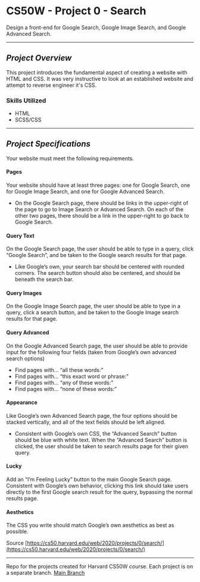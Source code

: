 # CS50W - Project 0 - Search
Design a front-end for Google Search, Google Image Search, and Google Advanced Search.

---

## _Project Overview_
This project introduces the fundamental aspect of creating a website with HTML and CSS. It was very instructive to look at an established website and attempt to reverse engineer it's CSS. 

### Skills Utilized
- HTML
- SCSS/CSS

---

## _Project Specifications_

Your website must meet the following requirements.

#### Pages
Your website should have at least three pages: one for Google Search, one for Google Image Search, and one for Google Advanced Search.
  - On the Google Search page, there should be links in the upper-right of the page to go to Image Search or Advanced Search. On each of the other two pages, there should be a link in the upper-right to go back to Google Search.
#### Query Text
On the Google Search page, the user should be able to type in a query, click “Google Search”, and be taken to the Google search results for that page.
  - Like Google’s own, your search bar should be centered with rounded corners. The search button should also be centered, and should be beneath the search bar.
#### Query Images
 On the Google Image Search page, the user should be able to type in a query, click a search button, and be taken to the Google Image search results for that page.
#### Query Advanced
 On the Google Advanced Search page, the user should be able to provide input for the following four fields (taken from Google’s own advanced search options)
  - Find pages with… “all these words:”
  - Find pages with… “this exact word or phrase:”
  - Find pages with… “any of these words:”
  - Find pages with… “none of these words:”
#### Appearance
 Like Google’s own Advanced Search page, the four options should be stacked vertically, and all of the text fields should be left aligned.
  - Consistent with Google’s own CSS, the “Advanced Search” button should be blue with white text. When the “Advanced Search” button is clicked, the user should be taken to search results page for their given query.
#### Lucky
 Add an “I’m Feeling Lucky” button to the main Google Search page. Consistent with Google’s own behavior, clicking this link should take users directly to the first Google search result for the query, bypassing the normal results page.
#### Aesthetics 
 The CSS you write should match Google’s own aesthetics as best as possible.

Source [https://cs50.harvard.edu/web/2020/projects/0/search/](https://cs50.harvard.edu/web/2020/projects/0/search/)

---

Repo for the projects created for Harvard CS50W course. Each project is on a separate branch. [Main Branch](https://github.com/kevinbeirne1/CS50W-Projects) 

